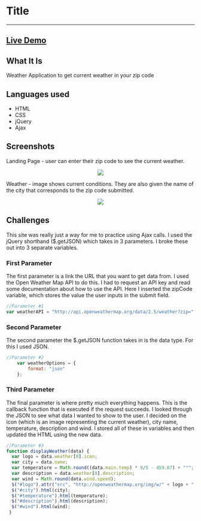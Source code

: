 # Title
---
## [Live Demo](file:///Users/Julie/Documents/Websites/Portfolio/Weather_API/index.html)

## What It Is
Weather Application to get current weather in your zip code

## Languages used
* HTML
* CSS
* jQuery
* Ajax


## Screenshots
Landing Page - user can enter their zip code to see the current weather.
<br>
<p align='center'>
    <img src='#'></img>
</p>

Weather - image shows current conditions. They are also given the name of the city that corresponds to the zip code submitted.
<br>
<p align='center'>
    <img src='#'></img>
</p>


## Challenges
This site was really just a way for me to practice using Ajax calls. I used the jQuery shorthand ($.getJSON) which takes in 3 parameters. I broke these out into 3 separate variables.

### First Parameter
The first parameter is a link the URL that you want to get data from. I used the Open Weather Map API to do this. I had to request an API key and read some documentation about how to use the API. Here I inserted the zipCode variable, which stores the value the user inputs in the submit field.
```JavaScript
//Parameter #1
var weatherAPI = "http://api.openweathermap.org/data/2.5/weather?zip=" + zipCode + ",us&APPID=a82385e9697be80fd79fee3f6bb4d3b9";
```

### Second Parameter
The second parameter the $.getJSON function takes in is the data type. For this I used JSON.
```JavaScript    
//Parameter #2
    var weatherOptions = {
        format: "json"
    };
```

### Third Parameter
The final parameter is where pretty much everything happens. This is the callback function that is executed if the request succeeds. I looked through the JSON to see what data I wanted to show to the user. I decided on the icon (which is an image representing the current weather), city name, temperature, description and wind. I stored all of these in variables and then updated the HTML using the new data.
```JavaScript
//Parameter #3
function displayWeather(data) {
  var logo = data.weather[0].icon;
  var city = data.name;
  var temperature = Math.round((data.main.temp) * 9/5 - 459.67) + "°";
  var description = data.weather[0].description;
  var wind = Math.round(data.wind.speed);
  $("#logo").attr("src", "http://openweathermap.org/img/w/" + logo + ".png");
  $("#city").html(city);
  $("#temperature").html(temperature);
  $("#description").html(description);
  $("#wind").html(wind);
 }
```
